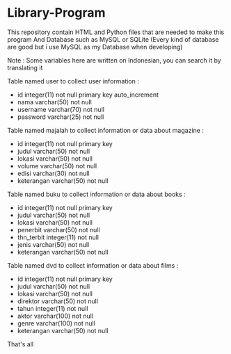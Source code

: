 # Library-Program
This repository contain HTML and Python files that are needed to make this program
And Database such as MySQL or SQLite (Every kind of database are good but i use MySQL as my Database when developing)

Note : Some variables here are written on Indonesian, you can search it by translating it

Table named user to collect user information :
- id integer(11) not null primary key auto_increment
- nama varchar(50) not null
- username varchar(70) not null
- password varchar(25) not null

Table named majalah to collect information or data about magazine :
- id integer(11) not null primary key
- judul varchar(50) not null
- lokasi varchar(50) not null
- volume varchar(50) not null
- edisi varchar(30) not null
- keterangan varchar(50) not null

Table named buku to collect information or data about books :
- id integer(11) not null primary key
- judul varchar(50) not null
- lokasi varchar(50) not null
- penerbit varchar(50) not null
- thn_terbit integer(11) not null
- jenis varchar(50) not null
- keterangan varchar(50) not null

Table named dvd to collect information or data about films :
- id integer(11) not null primary key
- judul varchar(50) not null
- lokasi varchar(50) not null
- direktor varchar(50) not null
- tahun integer(11) not null
- aktor varchar(100) not null
- genre varchar(100) not null
- keterangan varchar(50) not null

That's all
